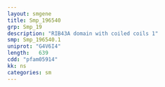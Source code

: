 ```yaml
---
layout: smgene
title: Smp_196540
grp: Smp_19
description: "RIB43A domain with coiled coils 1"
smp: Smp_196540.1
uniprot: "G4V6I4"
length:   639
cdd: "pfam05914"
kk: ns
categories: sm
---
```

